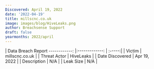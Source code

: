 ```yaml
---
Discovered: April 19, 2022
date: '2022-04-19'
title: millscnc.co.uk
image: images/blog/HiveLeaks.png
author: Breachsense Support
draft: false
yearmonths: 2022/april
---
```



| Data Breach Report
------------:   |:-------------:    | :-----:|
| Victim    | millscnc.co.uk      | 
| Threat Actor    | HiveLeaks      | 
| Date Discovered    | Apr 19, 2022      | 
| Description    | N/A      | 
| Leak Size    | N/A      | 


